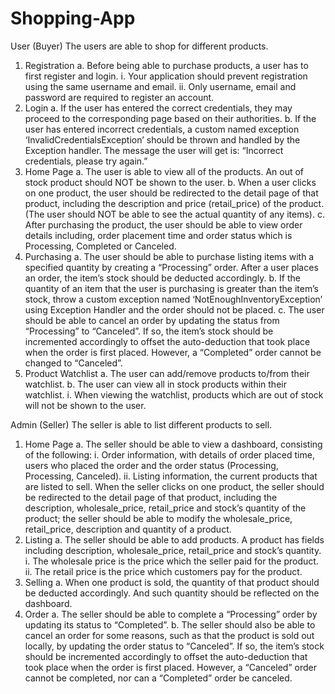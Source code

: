 # Shopping-App

User (Buyer)
The users are able to shop for different products.
1. Registration
a. Before being able to purchase products, a user has to first register and login.
i. Your application should prevent registration using the same username
and email.
ii. Only username, email and password are required to register an account.
2. Login
a. If the user has entered the correct credentials, they may proceed to the
corresponding page based on their authorities.
b. If the user has entered incorrect credentials, a custom named exception
‘InvalidCredentialsException’ should be thrown and handled by the Exception
handler. The message the user will get is: “Incorrect credentials, please try
again.”
3. Home Page
a. The user is able to view all of the products. An out of stock product should NOT
be shown to the user.
b. When a user clicks on one product, the user should be redirected to the detail
page of that product, including the description and price (retail_price) of the
product. (The user should NOT be able to see the actual quantity of any items).
c. After purchasing the product, the user should be able to view order details
including, order placement time and order status which is Processing,
Completed or Canceled.
4. Purchasing
a. The user should be able to purchase listing items with a specified quantity by
creating a “Processing” order. After a user places an order, the item’s stock
should be deducted accordingly.
b. If the quantity of an item that the user is purchasing is greater than the item’s
stock, throw a custom exception named ‘NotEnoughInventoryException’ using
Exception Handler and the order should not be placed.
c. The user should be able to cancel an order by updating the status from
“Processing” to “Canceled”. If so, the item’s stock should be incremented
accordingly to offset the auto-deduction that took place when the order is first
placed. However, a “Completed” order cannot be changed to “Canceled”.
5. Product Watchlist
a. The user can add/remove products to/from their watchlist.
b. The user can view all in stock products within their watchlist.
i. When viewing the watchlist, products which are out of stock will not be
shown to the user.

Admin (Seller)
The seller is able to list different products to sell.
1. Home Page
a. The seller should be able to view a dashboard, consisting of the following:
i. Order information, with details of order placed time, users who placed
the order and the order status (Processing, Processing, Canceled).
ii. Listing information, the current products that are listed to sell. When the
seller clicks on one product, the seller should be redirected to the detail
page of that product, including the description, wholesale_price,
retail_price and stock’s quantity of the product; the seller should be
able to modify the wholesale_price, retail_price, description and
quantity of a product.
2. Listing
a. The seller should be able to add products. A product has fields including
description, wholesale_price, retail_price and stock’s quantity.
i. The wholesale price is the price which the seller paid for the product.
ii. The retail price is the price which customers pay for the product.
3. Selling
a. When one product is sold, the quantity of that product should be deducted
accordingly. And such quantity should be reflected on the dashboard.
4. Order
a. The seller should be able to complete a “Processing” order by updating its status
to “Completed”.
b. The seller should also be able to cancel an order for some reasons, such as that
the product is sold out locally, by updating the order status to “Canceled”. If so,
the item’s stock should be incremented accordingly to offset the auto-deduction
that took place when the order is first placed. However, a “Canceled” order
cannot be completed, nor can a “Completed” order be canceled.

